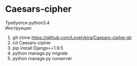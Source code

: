 # Caesars-cipher
Требуется python3.4<br>
Инструкция:<br>
1. git clone https://github.com/Lovelykira/Caesars-cipher.git<br>
2. cd Caesars-cipher<br>
3. pip install Django==1.9.5<br>
4. python manage.py migrate<br>
5. python manage.py runserver<br>
